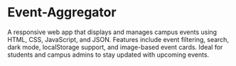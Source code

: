# Event-Aggregator
A responsive web app that displays and manages campus events using HTML, CSS, JavaScript, and JSON. Features include event filtering, search, dark mode, localStorage support, and image-based event cards. Ideal for students and campus admins to stay updated with upcoming events.
